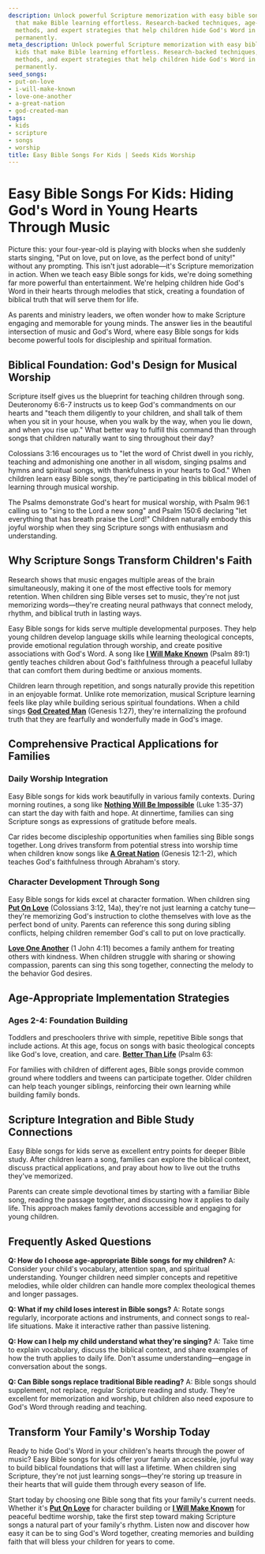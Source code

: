 ```yaml
---
description: Unlock powerful Scripture memorization with easy bible songs for kids
  that make Bible learning effortless. Research-backed techniques, age-appropriate
  methods, and expert strategies that help children hide God's Word in their hearts
  permanently.
meta_description: Unlock powerful Scripture memorization with easy bible songs for
  kids that make Bible learning effortless. Research-backed techniques, age-appropriate
  methods, and expert strategies that help children hide God's Word in their hearts
  permanently.
seed_songs:
- put-on-love
- i-will-make-known
- love-one-another
- a-great-nation
- god-created-man
tags:
- kids
- scripture
- songs
- worship
title: Easy Bible Songs For Kids | Seeds Kids Worship
---
```

# Easy Bible Songs For Kids: Hiding God's Word in Young Hearts Through Music

Picture this: your four-year-old is playing with blocks when she suddenly starts singing, "Put on love, put on love, as the perfect bond of unity!" without any prompting. This isn't just adorable—it's Scripture memorization in action. When we teach easy Bible songs for kids, we're doing something far more powerful than entertainment. We're helping children hide God's Word in their hearts through melodies that stick, creating a foundation of biblical truth that will serve them for life.

As parents and ministry leaders, we often wonder how to make Scripture engaging and memorable for young minds. The answer lies in the beautiful intersection of music and God's Word, where easy Bible songs for kids become powerful tools for discipleship and spiritual formation.

## Biblical Foundation: God's Design for Musical Worship

Scripture itself gives us the blueprint for teaching children through song. Deuteronomy 6:6-7 instructs us to keep God's commandments on our hearts and "teach them diligently to your children, and shall talk of them when you sit in your house, when you walk by the way, when you lie down, and when you rise up." What better way to fulfill this command than through songs that children naturally want to sing throughout their day?

Colossians 3:16 encourages us to "let the word of Christ dwell in you richly, teaching and admonishing one another in all wisdom, singing psalms and hymns and spiritual songs, with thankfulness in your hearts to God." When children learn easy Bible songs, they're participating in this biblical model of learning through musical worship.

The Psalms demonstrate God's heart for musical worship, with Psalm 96:1 calling us to "sing to the Lord a new song" and Psalm 150:6 declaring "let everything that has breath praise the Lord!" Children naturally embody this joyful worship when they sing Scripture songs with enthusiasm and understanding.

## Why Scripture Songs Transform Children's Faith

Research shows that music engages multiple areas of the brain simultaneously, making it one of the most effective tools for memory retention. When children sing Bible verses set to music, they're not just memorizing words—they're creating neural pathways that connect melody, rhythm, and biblical truth in lasting ways.

Easy Bible songs for kids serve multiple developmental purposes. They help young children develop language skills while learning theological concepts, provide emotional regulation through worship, and create positive associations with God's Word. A song like **[I Will Make Known](https://seedskidsworship.com/product/i-will-make-known-psalm-891/)** (Psalm 89:1) gently teaches children about God's faithfulness through a peaceful lullaby that can comfort them during bedtime or anxious moments.

Children learn through repetition, and songs naturally provide this repetition in an enjoyable format. Unlike rote memorization, musical Scripture learning feels like play while building serious spiritual foundations. When a child sings **[God Created Man](https://seedskidsworship.com/product/god-created-man-genesis-127/)** (Genesis 1:27), they're internalizing the profound truth that they are fearfully and wonderfully made in God's image.

## Comprehensive Practical Applications for Families

### Daily Worship Integration

Easy Bible songs for kids work beautifully in various family contexts. During morning routines, a song like **[Nothing Will Be Impossible](https://seedskidsworship.com/product/nothing-will-be-impossible-luke-135-37-2/)** (Luke 1:35-37) can start the day with faith and hope. At dinnertime, families can sing Scripture songs as expressions of gratitude before meals.

Car rides become discipleship opportunities when families sing Bible songs together. Long drives transform from potential stress into worship time when children know songs like **[A Great Nation](https://seedskidsworship.com/product/a-great-nation-genesis-121-2/)** (Genesis 12:1-2), which teaches God's faithfulness through Abraham's story.

### Character Development Through Song

Easy Bible songs for kids excel at character formation. When children sing **[Put On Love](https://seedskidsworship.com/product/put-on-love-colossians-312-14a-2/)** (Colossians 3:12, 14a), they're not just learning a catchy tune—they're memorizing God's instruction to clothe themselves with love as the perfect bond of unity. Parents can reference this song during sibling conflicts, helping children remember God's call to put on love practically.

**[Love One Another](https://seedskidsworship.com/product/love-one-another-1-john-411/)** (1 John 4:11) becomes a family anthem for treating others with kindness. When children struggle with sharing or showing compassion, parents can sing this song together, connecting the melody to the behavior God desires.

## Age-Appropriate Implementation Strategies

### Ages 2-4: Foundation Building
Toddlers and preschoolers thrive with simple, repetitive Bible songs that include actions. At this age, focus on songs with basic theological concepts like God's love, creation, and care. **[Better Than Life](https://seedskidsworship.com/product/seeds-of-praise-vol-3/)** (Psalm 63:

For families with children of different ages, Bible songs provide common ground where toddlers and tweens can participate together. Older children can help teach younger siblings, reinforcing their own learning while building family bonds.

## Scripture Integration and Bible Study Connections

Easy Bible songs for kids serve as excellent entry points for deeper Bible study. After children learn a song, families can explore the biblical context, discuss practical applications, and pray about how to live out the truths they've memorized.

Parents can create simple devotional times by starting with a familiar Bible song, reading the passage together, and discussing how it applies to daily life. This approach makes family devotions accessible and engaging for young children.

## Frequently Asked Questions

**Q: How do I choose age-appropriate Bible songs for my children?**
A: Consider your child's vocabulary, attention span, and spiritual understanding. Younger children need simpler concepts and repetitive melodies, while older children can handle more complex theological themes and longer passages.

**Q: What if my child loses interest in Bible songs?**
A: Rotate songs regularly, incorporate actions and instruments, and connect songs to real-life situations. Make it interactive rather than passive listening.

**Q: How can I help my child understand what they're singing?**
A: Take time to explain vocabulary, discuss the biblical context, and share examples of how the truth applies to daily life. Don't assume understanding—engage in conversation about the songs.

**Q: Can Bible songs replace traditional Bible reading?**
A: Bible songs should supplement, not replace, regular Scripture reading and study. They're excellent for memorization and worship, but children also need exposure to God's Word through reading and teaching.

## Transform Your Family's Worship Today

Ready to hide God's Word in your children's hearts through the power of music? Easy Bible songs for kids offer your family an accessible, joyful way to build biblical foundations that will last a lifetime. When children sing Scripture, they're not just learning songs—they're storing up treasure in their hearts that will guide them through every season of life.

Start today by choosing one Bible song that fits your family's current needs. Whether it's **[Put On Love](https://seedskidsworship.com/product/put-on-love-colossians-312-14a-2/)** for character building or **[I Will Make Known](https://seedskidsworship.com/product/i-will-make-known-psalm-891/)** for peaceful bedtime worship, take the first step toward making Scripture songs a natural part of your family's rhythm. Listen now and discover how easy it can be to sing God's Word together, creating memories and building faith that will bless your children for years to come.

<script type="application/ld+json">
{
  "@context": "https://schema.org",
  "@type": "Article",
  "headline": "Easy Bible Songs For Kids",
  "author": {
    "@type": "Organization",
    "name": "Seeds Kids Worship"
  },
  "publisher": {
    "@type": "Organization",
    "name": "Seeds Kids Worship",
    "logo": {
      "@type": "ImageObject",
      "url": "https://seedskidsworship.com/logo.png"
    }
  },
  "datePublished": "2025-09-04T11:36:21.818184",
  "dateModified": "2025-09-04T11:36:21.818209",
  "description": "Unlock powerful Scripture memorization with easy bible songs for kids that make Bible learning effortless. Research-backed techniques, age-appropriate methods, ",
  "mainEntityOfPage": {
    "@type": "WebPage",
    "@id": "https://seedskidsworship.com/activities/easy-bible-songs-for-kids/"
  }
}
</script>

<script type="application/ld+json">
{
  "@context": "https://schema.org",
  "@type": "Product",
  "name": "Put On Love",
  "description": "Character-building song about putting on love as the perfect bond of unity from Colossians 3:12&14",
  "url": "https://seedskidsworship.com/product/put-on-love-colossians-312-14a-2/",
  "brand": {
    "@type": "Brand",
    "name": "Seeds Kids Worship"
  },
  "category": "Children's Christian Music",
  "album": "Seeds of Character"
}
</script>

<script type="application/ld+json">
{
  "@context": "https://schema.org",
  "@type": "Product",
  "name": "I Will Make Known",
  "description": "Gentle lullaby about making known God's faithfulness from Psalm 89:1",
  "url": "https://seedskidsworship.com/product/i-will-make-known-psalm-891/",
  "brand": {
    "@type": "Brand",
    "name": "Seeds Kids Worship"
  },
  "category": "Children's Christian Music",
  "album": "When You Lie Down: Lullabies\u2026"
